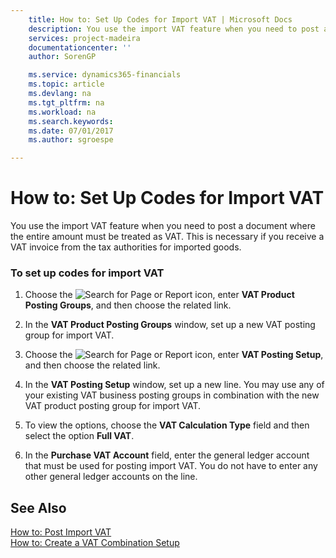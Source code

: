 ```yaml
---
    title: How to: Set Up Codes for Import VAT | Microsoft Docs
    description: You use the import VAT feature when you need to post a document where the entire amount must be treated as VAT. This is necessary if you receive a VAT invoice from the tax authorities for imported goods.
    services: project-madeira
    documentationcenter: ''
    author: SorenGP

    ms.service: dynamics365-financials
    ms.topic: article
    ms.devlang: na
    ms.tgt_pltfrm: na
    ms.workload: na
    ms.search.keywords:
    ms.date: 07/01/2017
    ms.author: sgroespe

---
```

# How to: Set Up Codes for Import VAT
You use the import VAT feature when you need to post a document where the entire amount must be treated as VAT. This is necessary if you receive a VAT invoice from the tax authorities for imported goods.  
  
### To set up codes for import VAT  
  
1.  Choose the ![Search for Page or Report](media/ui-search/search_small.png "Search for Page or Report icon") icon, enter **VAT Product Posting Groups**, and then choose the related link.  
  
2.  In the **VAT Product Posting Groups** window, set up a new VAT posting group for import VAT.  
  
3.  Choose the ![Search for Page or Report](media/ui-search/search_small.png "Search for Page or Report icon") icon, enter **VAT Posting Setup**, and then choose the related link.  
  
4.  In the **VAT Posting Setup** window, set up a new line. You may use any of your existing VAT business posting groups in combination with the new VAT product posting group for import VAT.  
  
5.  To view the options, choose the **VAT Calculation Type** field and then select the option **Full VAT**.  
  
6.  In the **Purchase VAT Account** field, enter the general ledger account that must be used for posting import VAT. You do not have to enter any other general ledger accounts on the line.  
  
## See Also  
 [How to: Post Import VAT](../how-to-post-import-vat.md)   
 [How to: Create a VAT Combination Setup](../how-to-create-a-vat-combination-setup.md)